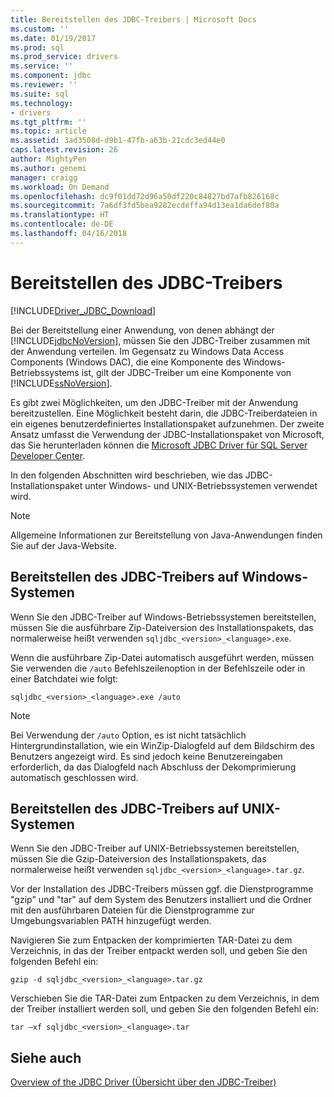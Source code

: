 ```yaml
---
title: Bereitstellen des JDBC-Treibers | Microsoft Docs
ms.custom: ''
ms.date: 01/19/2017
ms.prod: sql
ms.prod_service: drivers
ms.service: ''
ms.component: jdbc
ms.reviewer: ''
ms.suite: sql
ms.technology:
- drivers
ms.tgt_pltfrm: ''
ms.topic: article
ms.assetid: 3ad3508d-d9b1-47fb-a63b-21cdc3ed44e0
caps.latest.revision: 26
author: MightyPen
ms.author: genemi
manager: craigg
ms.workload: On Demand
ms.openlocfilehash: dc9f01dd72d96a50df220c84827bd7afb826168c
ms.sourcegitcommit: 7a6df3fd5bea9282ecdeffa94d13ea1da6def80a
ms.translationtype: HT
ms.contentlocale: de-DE
ms.lasthandoff: 04/16/2018
---
```

# <a name="deploying-the-jdbc-driver"></a>Bereitstellen des JDBC-Treibers
[!INCLUDE[Driver_JDBC_Download](../../includes/driver_jdbc_download.md)]

  Bei der Bereitstellung einer Anwendung, von denen abhängt der [!INCLUDE[jdbcNoVersion](../../includes/jdbcnoversion_md.md)], müssen Sie den JDBC-Treiber zusammen mit der Anwendung verteilen. Im Gegensatz zu Windows Data Access Components (Windows DAC), die eine Komponente des Windows-Betriebssystems ist, gilt der JDBC-Treiber um eine Komponente von [!INCLUDE[ssNoVersion](../../includes/ssnoversion_md.md)].  
  
 Es gibt zwei Möglichkeiten, um den JDBC-Treiber mit der Anwendung bereitzustellen. Eine Möglichkeit besteht darin, die JDBC-Treiberdateien in ein eigenes benutzerdefiniertes Installationspaket aufzunehmen. Der zweite Ansatz umfasst die Verwendung der JDBC-Installationspaket von Microsoft, das Sie herunterladen können die [Microsoft JDBC Driver für SQL Server Developer Center](http://go.microsoft.com/fwlink/?LinkId=70166).  
  
 In den folgenden Abschnitten wird beschrieben, wie das JDBC-Installationspaket unter Windows- und UNIX-Betriebssystemen verwendet wird.  
  
> [!NOTE]  
>  Allgemeine Informationen zur Bereitstellung von Java-Anwendungen finden Sie auf der Java-Website.  
  
## <a name="deploying-the-jdbc-driver-on-windows-systems"></a>Bereitstellen des JDBC-Treibers auf Windows-Systemen  
 Wenn Sie den JDBC-Treiber auf Windows-Betriebssystemen bereitstellen, müssen Sie die ausführbare Zip-Dateiversion des Installationspakets, das normalerweise heißt verwenden `sqljdbc_<version>_<language>.exe`.  
  
 Wenn die ausführbare Zip-Datei automatisch ausgeführt werden, müssen Sie verwenden die `/auto` Befehlszeilenoption in der Befehlszeile oder in einer Batchdatei wie folgt:  
  
 `sqljdbc_<version>_<language>.exe /auto`  
  
> [!NOTE]  
>  Bei Verwendung der `/auto` Option, es ist nicht tatsächlich Hintergrundinstallation, wie ein WinZip-Dialogfeld auf dem Bildschirm des Benutzers angezeigt wird. Es sind jedoch keine Benutzereingaben erforderlich, da das Dialogfeld nach Abschluss der Dekomprimierung automatisch geschlossen wird.  
  
## <a name="deploying-the-driver-on-unix-systems"></a>Bereitstellen des JDBC-Treibers auf UNIX-Systemen  
 Wenn Sie den JDBC-Treiber auf UNIX-Betriebssystemen bereitstellen, müssen Sie die Gzip-Dateiversion des Installationspakets, das normalerweise heißt verwenden `sqljdbc_<version>_<language>.tar.gz`.  
  
 Vor der Installation des JDBC-Treibers müssen ggf. die Dienstprogramme "gzip" und "tar" auf dem System des Benutzers installiert und die Ordner mit den ausführbaren Dateien für die Dienstprogramme zur Umgebungsvariablen PATH hinzugefügt werden.  
  
 Navigieren Sie zum Entpacken der komprimierten TAR-Datei zu dem Verzeichnis, in das der Treiber entpackt werden soll, und geben Sie den folgenden Befehl ein:  
  
 `gzip -d sqljdbc_<version>_<language>.tar.gz`  
  
 Verschieben Sie die TAR-Datei zum Entpacken zu dem Verzeichnis, in dem der Treiber installiert werden soll, und geben Sie den folgenden Befehl ein:  
  
 `tar –xf sqljdbc_<version>_<language>.tar`  
  
## <a name="see-also"></a>Siehe auch  
 [Overview of the JDBC Driver (Übersicht über den JDBC-Treiber)](../../connect/jdbc/overview-of-the-jdbc-driver.md)  
  
  
